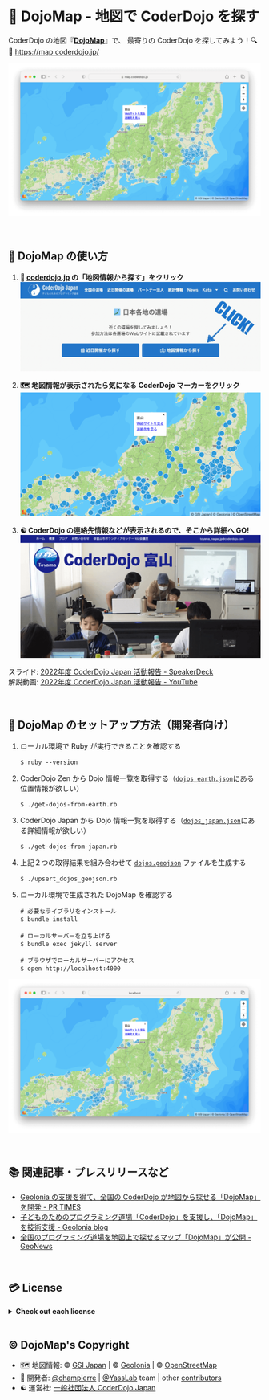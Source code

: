 # :japan: DojoMap - 地図で CoderDojo を探す

CoderDojo の地図『**[DojoMap](https://map.coderdojo.jp/)**』で、
最寄りの CoderDojo を探してみよう！:mag: :dash: 
https://map.coderdojo.jp/

[![DojoMap](https://github.com/coderdojo-japan/map.coderdojo.jp/blob/main/images/cover.png?raw=true)](https://map.coderdojo.jp/)

<br>

## :beginner: DojoMap の使い方

1. **:japan: [coderdojo.jp](https://coderdojo.jp/#dojos) の「地図情報から探す」をクリック**
   [![CoderDojo Japan](https://github.com/coderdojo-japan/map.coderdojo.jp/blob/main/images/instruction-1.png?raw=true)](https://coderdojo.jp/#dojos)

2. **:world_map: 地図情報が表示されたら気になる CoderDojo マーカーをクリック**
   [![DojoMap](https://github.com/coderdojo-japan/map.coderdojo.jp/blob/main/images/instruction-2.png?raw=true)](https://map.coderdojo.jp/)

3. **:yin_yang: CoderDojo の連絡先情報などが表示されるので、そこから詳細へ GO!**
   [![CoderDojo 富山](https://github.com/coderdojo-japan/map.coderdojo.jp/blob/main/images/instruction-3.png?raw=true)](https://toyamanagaejp.wixsite.com/website)

スライド: [2022年度 CoderDojo Japan 活動報告 - SpeakerDeck](https://speakerdeck.com/coderdojojapan/coderdojo-japan-in-2022)<br>
解説動画: [2022年度 CoderDojo Japan 活動報告 - YouTube](https://youtu.be/m1eoqFy0BW8?t=2575)

<br>

## :gem: DojoMap のセットアップ方法（開発者向け）

1. ローカル環境で Ruby が実行できることを確認する
   ```
   $ ruby --version
   ```   

1. CoderDojo Zen から Dojo 情報一覧を取得する（[`dojos_earth.json`](https://github.com/coderdojo-japan/map.coderdojo.jp/blob/main/dojos_earth.json)にある位置情報が欲しい）
   ```
   $ ./get-dojos-from-earth.rb
   ```

1. CoderDojo Japan から Dojo 情報一覧を取得する（[`dojos_japan.json`](https://github.com/coderdojo-japan/map.coderdojo.jp/blob/main/dojos_japan.json)にある詳細情報が欲しい）
   ```
   $ ./get-dojos-from-japan.rb
   ```

1. 上記２つの取得結果を組み合わせて [`dojos.geojson`](https://github.com/coderdojo-japan/map.coderdojo.jp/blob/main/dojos.geojson) ファイルを生成する
   ```
   $ ./upsert_dojos_geojson.rb
   ```

1. ローカル環境で生成された DojoMap を確認する
   ```
   # 必要なライブラリをインストール
   $ bundle install
   
   # ローカルサーバーを立ち上げる
   $ bundle exec jekyll server
   
   # ブラウザでローカルサーバーにアクセス
   $ open http://localhost:4000
   ```

![ローカル環境で確認している様子のスクショ](https://raw.githubusercontent.com/coderdojo-japan/map.coderdojo.jp/main/images/how-to-setup.png)

<br>

## :books: 関連記事・プレスリリースなど

- [Geolonia の支援を得て、全国の CoderDojo が地図から探せる「DojoMap」を開発 - PR TIMES](https://prtimes.jp/main/html/rd/p/000000008.000038935.html)
- [子どものためのプログラミング道場「CoderDojo」を支援し、「DojoMap」を技術支援 - Geolonia blog](https://blog.geolonia.com/2022/11/30/support-coderdojo.html)
- [全国のプログラミング道場を地図上で探せるマップ「DojoMap」が公開 - GeoNews](https://geo-news.jp/archives/5499)

<br>

## :credit_card: License

<details>
  <summary><strong>Check out each license</strong></summary>
  
This web application is developed with many other brilliant works!   
Check out the followings if you are interested in. :wink:

<h3>Libraries & Icons</h3>

The libraries like [RubyGems](https://rubygems.org/) used in this web application have their own licenses. Say, DojoMap uses [Jekyll](https://jekyllrb.com/), which is licensed under the terms of the [MIT License](http://opensource.org/licenses/MIT).

This repository may also use icons created by [Font Awesome](http://fontawesome.io/), licensed under SIL OFL 1.1, and [Twemoji](https://github.com/twitter/twemoji), created by Twitter, licensed under the [MIT License](http://opensource.org/licenses/MIT).

Thanks for their great works to make this app published! :sparkling_heart: 

<h3>Logos & Photos</h3>

The images, such as logos and photos of [each dojo](http://coderdojo.jp/#dojos), are NOT published under the following license. Contact its owner, like the maintainer of linked external website, before using them. :relieved: 

<h3>Codes & Others</h3>

The source codes, such as HTML/CSS/JavaScript and Ruby codes not declared above, are published under **[The MIT License](https://opensource.org/licenses/MIT)** below. Feel free to refer, copy, or share them. And contact `info@coderdojo.jp` if you find something unclear.

Copyright &copy; [一般社団法人 CoderDojo Japan](https://coderdojo.jp/about-coderdojo-japan)

Permission is hereby granted, free of charge, to any person obtaining a copy of this software and associated documentation files (the "Software"), to deal in the Software without restriction, including without limitation the rights to use, copy, modify, merge, publish, distribute, sublicense, and/or sell copies of the Software, and to permit persons to whom the Software is furnished to do so, subject to the following conditions:

The above copyright notice and this permission notice shall be included in all copies or substantial portions of the Software.

THE SOFTWARE IS PROVIDED "AS IS", WITHOUT WARRANTY OF ANY KIND, EXPRESS OR IMPLIED, INCLUDING BUT NOT LIMITED TO THE WARRANTIES OF MERCHANTABILITY, FITNESS FOR A PARTICULAR PURPOSE AND NONINFRINGEMENT. IN NO EVENT SHALL THE AUTHORS OR COPYRIGHT HOLDERS BE LIABLE FOR ANY CLAIM, DAMAGES OR OTHER LIABILITY, WHETHER IN AN ACTION OF CONTRACT, TORT OR OTHERWISE, ARISING FROM, OUT OF OR IN CONNECTION WITH THE SOFTWARE OR THE USE OR OTHER DEALINGS IN THE SOFTWARE.
</details>

<br>

## :copyright: DojoMap's Copyright

- :world_map: 地図情報: &copy; [GSI Japan](https://www.gsi.go.jp/) | &copy; [Geolonia](https://geolonia.com/) | &copy; [OpenStreetMap](https://www.openstreetmap.org/)
- :busts_in_silhouette: 開発者: [@champierre](https://github.com/champierre) | [@YassLab](https://github.com/yasslab) team | other [contributors](https://github.com/coderdojo-japan/map.coderdojo.jp/graphs/contributors)
- :yin_yang: 運営社: [一般社団法人 CoderDojo Japan](https://coderdojo.jp/about-coderdojo-japan)
